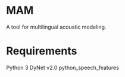 # MAM
A tool for multilingual acoustic modeling.

# Requirements
Python 3
DyNet v2.0
python_speech_features
